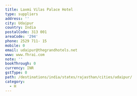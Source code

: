 ```yaml
---
title: Laxmi Vilas Palace Hotel
type: suppliers
address: ''
city: Udaipur
country: India
postalCode: 313 001
areaCode: '294'
phone: 2529 711- 15
mobile: 0
email: udaipur@thegrandhotels.net
www: www.fhrai.com
note: ''
bookThrough: 0
currency: INR
gstType: 0
path: /destinations/india/states/rajasthan/cities/udaipur/
category:
  - H
---
```


